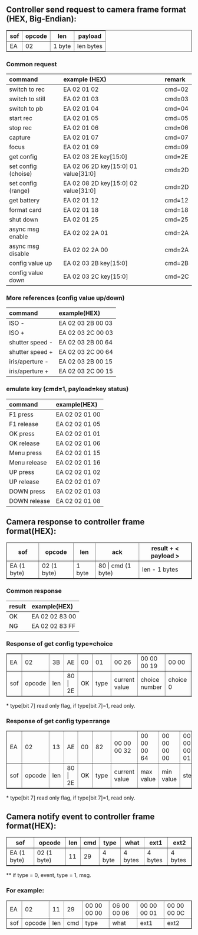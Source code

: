 
## Controller send request to camera frame format (HEX, Big-Endian):

<table border="1" cellspacing="0">
    <tr>
        <th>sof  </th>
        <th>opcode  </th>
        <th>len </th>
        <th>payload </th>
   </tr>
   <tr>
        <td>EA  </td>
        <td>02  </td>
        <td>1 byte </td>
        <td>len bytes </td>
   </tr>
</table>

### Common request

| command            | example (HEX) | remark |
| :---               | :---                                  | :---             |
| switch to rec      | EA 02 01 02                           | cmd=02 |
| switch to still    | EA 02 01 03                           | cmd=03 |
| switch to pb       | EA 02 01 04                           | cmd=04 |
| start rec          | EA 02 01 05                           | cmd=05 |
| stop rec           | EA 02 01 06                           | cmd=06 |
| capture            | EA 02 01 07                           | cmd=07 |
| focus              | EA 02 01 09                           | cmd=09 |
| get config         | EA 02 03 2E key[15:0]                 | cmd=2E |
| set config (choise)| EA 02 06 2D key[15:0] 01 value[31:0]  | cmd=2D |
| set config (range) | EA 02 08 2D key[15:0] 02 value[31:0]  | cmd=2D |
| get battery        | EA 02 01 12                           | cmd=12 |
| format card        | EA 02 01 18                           | cmd=18 |
| shut down          | EA 02 01 25                           | cmd=25 |
| async msg enable   | EA 02 02 2A 01                        | cmd=2A |
| async msg disable  | EA 02 02 2A 00                        | cmd=2A |
| config value up    | EA 02 03 2B key[15:0]                 | cmd=2B |
| config value down  | EA 02 03 2C key[15:0]                 | cmd=2C |


### More references (config value up/down)
| command | example(HEX) |
| :---        | :---            |
| ISO -            | EA 02 03 2B 00 03 |
| ISO +            | EA 02 03 2C 00 03 |
| shutter speed  - | EA 02 03 2B 00 64 |
| shutter speed  + | EA 02 03 2C 00 64 |
| iris/aperture -  | EA 02 03 2B 00 15 |
| iris/aperture +  | EA 02 03 2C 00 15 |


### emulate key (cmd=1, payload=key status)

| command | example(HEX)     |
| :---    | :---             |
| F1 press      |  EA 02 02 01 00 |
| F1 release    |  EA 02 02 01 05 |
| OK press     |  EA 02 02 01 01 |
| OK release   |  EA 02 02 01 06 |
| Menu press     |  EA 02 02 01 15 |
| Menu release   |  EA 02 02 01 16 |
| UP press      |  EA 02 02 01 02 |
| UP release    |  EA 02 02 01 07 |
| DOWN press    |  EA 02 02 01 03 |
| DOWN release  |  EA 02 02 01 08 |


## Camera response to controller frame format(HEX):

<table border="1" cellspacing="0">
    <tr>
        <th>sof  </th>
        <th>opcode  </th>
        <th>len </th>
        <th>ack </th>
        <th>result + < payload > </th>
   </tr>
   <tr>
        <td>EA (1 byte)  </td>
        <td>02 (1 byte) </td>
        <td>1 byte </td>
        <td>80 | cmd (1 byte) </td>
        <td>len - 1 bytes </td>
   </tr>
</table>

### Common response

| result  | example(HEX) |
| :---    | :---             |
| OK      | EA 02 02 83 00   |
| NG      | EA 02 02 83 FF   |


### Response of get config type=choice

<table border="1" cellspacing="0">
    <tr>
        <td>EA  </td>
        <td>02  </td>
        <td>3B </td>
        <td>AE </td>
        <td>00 </td>
        <td>01 </td>
        <td>00 26 </td>
        <td>00 00 00 19 </td>
        <td>00 00 </td>
        <td>00 0F </td>
        <td>... </td>
        <td>00 26 </td>
   </tr>
   <tr>
        <td>sof  </td>
        <td>opcode  </td>
        <td>len </td>
        <td>80 | 2E </td>
        <td>OK </td>
        <td>type </td>
        <td>current value </td>
        <td>choice number </td>
        <td>choice 0 </td>
        <td>choice 1 </td>
        <td>... </td>
        <td>choice n </td>
   </tr>
</table>
* type[bit 7] read only flag, if type[bit 7]=1, read only.



### Response of get config type=range
<table border="1" cellspacing="0">
    <tr>
        <td>EA  </td>
        <td>02  </td>
        <td>13 </td>
        <td>AE </td>
        <td>00 </td>
        <td>82 </td>
        <td>00 00 00 32 </td>
        <td>00 00 00 64 </td>
        <td>00 00 00 00 </td>
        <td>00 00 00 01 </td>
   </tr>
   <tr>
        <td>sof  </td>
        <td>opcode  </td>
        <td>len </td>
        <td>80 | 2E </td>
        <td>OK </td>
        <td>type </td>
        <td>current value </td>
        <td>max value </td>
        <td>min value</td>
        <td>step</td>
   </tr>
</table>
* type[bit 7] read only flag, if type[bit 7]=1, read only.


## Camera notify event to controller frame format(HEX):

<table border="1" cellspacing="0">
    <tr>
        <th>sof  </th>
        <th>opcode  </th>
        <th>len </th>
        <th>cmd </th>
        <th>type </th>
        <th>what </th>
        <th>ext1 </th>
        <th>ext2 </th>
   </tr>
   <tr>
        <td>EA (1 byte)  </td>
        <td>02 (1 byte) </td>
        <td>11 </td>
        <td>29 </td>
        <td>4 byte </td>
        <td>4 bytes </td>
        <td>4 bytes </td>
        <td>4 bytes </td>
   </tr>
</table>
** if type = 0, event, type = 1, msg.




### For example:

<table border="1" cellspacing="0">
    <tr>
        <td>EA  </td>
        <td>02  </td>
        <td>11 </td>
        <td>29 </td>
        <td>00 00 00 00</td>
        <td>06 00 00 06 </td>
        <td>00 00 00 01 </td>
        <td>00 00 00 0C </td>
   </tr>
   <tr>
        <td>sof  </td>
        <td>opcode  </td>
        <td>len </td>
        <td>cmd </td>
        <td>type </td>
        <td>what </td>
        <td>ext1 </td>
        <td>ext2</td>
   </tr>
</table>

